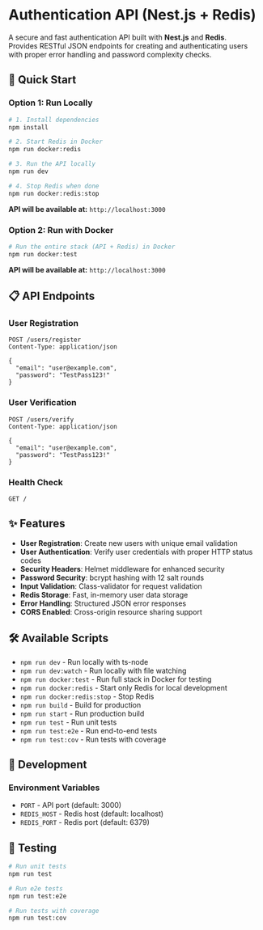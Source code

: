# Authentication API (Nest.js + Redis)

A secure and fast authentication API built with **Nest.js** and **Redis**.  
Provides RESTful JSON endpoints for creating and authenticating users with proper error handling and password complexity checks.


## 🚀 Quick Start

### Option 1: Run Locally

```bash
# 1. Install dependencies
npm install

# 2. Start Redis in Docker
npm run docker:redis

# 3. Run the API locally
npm run dev

# 4. Stop Redis when done
npm run docker:redis:stop
```

**API will be available at:** `http://localhost:3000`

### Option 2: Run with Docker

```bash
# Run the entire stack (API + Redis) in Docker
npm run docker:test
```

**API will be available at:** `http://localhost:3000`



## 📋 API Endpoints

### User Registration
```http
POST /users/register
Content-Type: application/json

{
  "email": "user@example.com",
  "password": "TestPass123!"
}
```

### User Verification
```http
POST /users/verify
Content-Type: application/json

{
  "email": "user@example.com",
  "password": "TestPass123!"
}
```

### Health Check
```http
GET /
```


## ✨ Features

- **User Registration**: Create new users with unique email validation
- **User Authentication**: Verify user credentials with proper HTTP status codes
- **Security Headers**: Helmet middleware for enhanced security
- **Password Security**: bcrypt hashing with 12 salt rounds
- **Input Validation**: Class-validator for request validation
- **Redis Storage**: Fast, in-memory user data storage
- **Error Handling**: Structured JSON error responses
- **CORS Enabled**: Cross-origin resource sharing support



## 🛠️ Available Scripts

- `npm run dev` - Run locally with ts-node
- `npm run dev:watch` - Run locally with file watching
- `npm run docker:test` - Run full stack in Docker for testing
- `npm run docker:redis` - Start only Redis for local development
- `npm run docker:redis:stop` - Stop Redis
- `npm run build` - Build for production
- `npm run start` - Run production build
- `npm run test` - Run unit tests
- `npm run test:e2e` - Run end-to-end tests
- `npm run test:cov` - Run tests with coverage  


## 🔧 Development

### Environment Variables
- `PORT` - API port (default: 3000)
- `REDIS_HOST` - Redis host (default: localhost)
- `REDIS_PORT` - Redis port (default: 6379)


## 🧪 Testing

```bash
# Run unit tests
npm run test

# Run e2e tests
npm run test:e2e

# Run tests with coverage
npm run test:cov
```

